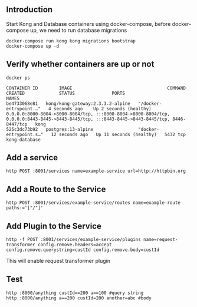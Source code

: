 ## Introduction

Start Kong and Database containers using docker-compose, before docker-compose up, we need to run database migrations

    docker-compose run kong kong migrations bootstrap
    docker-compose up -d

## Verify whether containers are up or not

    docker ps

    CONTAINER ID        IMAGE                                    COMMAND             CREATED             STATUS              PORTS                     NAMES
    be4733068e81   kong/kong-gateway:2.3.3.2-alpine   "/docker-entrypoint.…"   4 seconds ago    Up 2 seconds (healthy)    0.0.0.0:8000-8004->8000-8004/tcp, :::8000-8004->8000-8004/tcp, 0.0.0.0:8443-8445->8443-8445/tcp, :::8443-8445->8443-8445/tcp, 8446-8447/tcp   kong
    525c3dc73b92   postgres:13-alpine                 "docker-entrypoint.s…"   12 seconds ago   Up 11 seconds (healthy)   5432 tcp                                                                                                                                      kong-database

## Add a service

    http POST :8001/services name=example-service url=http://httpbin.org

## Add a Route to the Service

    http POST :8001/services/example-service/routes name=example-route paths:='["/"]'

## Add Plugin to the Service

    http -f POST :8001/services/example-service/plugins name=request-transformer config.remove.headers=accept config.remove.querystring=custId config.remove.body=custId

This will enable request transformer plugin

## Test

    http :8000/anything custId==200 a==100 #query string
    http :8000/anything a==200 custId=200 another=abc #body
